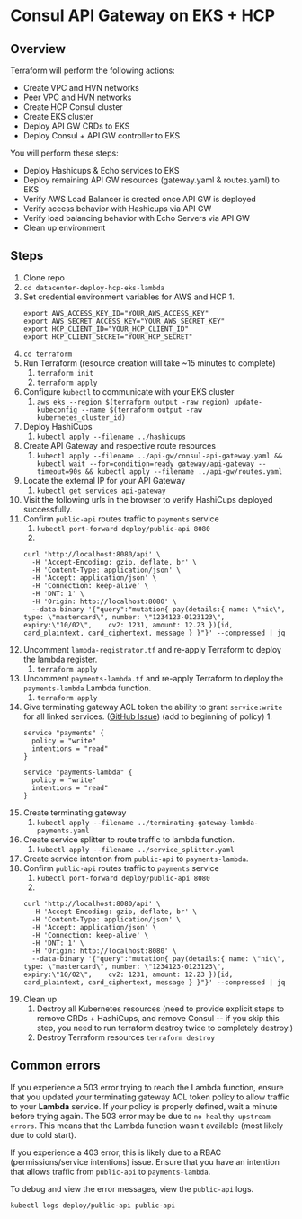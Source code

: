 # Consul API Gateway on EKS + HCP

## Overview

Terraform will perform the following actions:
- Create VPC and HVN networks
- Peer VPC and HVN networks
- Create HCP Consul cluster
- Create EKS cluster
- Deploy API GW CRDs to EKS
- Deploy Consul + API GW controller to EKS

You will perform these steps:
- Deploy Hashicups & Echo services to EKS
- Deploy remaining API GW resources (gateway.yaml & routes.yaml) to EKS
- Verify AWS Load Balancer is created once API GW is deployed
- Verify access behavior with Hashicups via API GW
- Verify load balancing behavior with Echo Servers via API GW
- Clean up environment

## Steps

1. Clone repo
2. `cd datacenter-deploy-hcp-eks-lambda`
3. Set credential environment variables for AWS and HCP
    1. 
    ```shell
    export AWS_ACCESS_KEY_ID="YOUR_AWS_ACCESS_KEY"
    export AWS_SECRET_ACCESS_KEY="YOUR_AWS_SECRET_KEY"
    export HCP_CLIENT_ID="YOUR_HCP_CLIENT_ID"
    export HCP_CLIENT_SECRET="YOUR_HCP_SECRET"
    ```
4. `cd terraform`
5. Run Terraform (resource creation will take ~15 minutes to complete)
    1. `terraform init`
    2. `terraform apply`
6. Configure `kubectl` to communicate with your EKS cluster
    1. `aws eks --region $(terraform output -raw region) update-kubeconfig --name $(terraform output -raw kubernetes_cluster_id)` 
7. Deploy HashiCups
    1. `kubectl apply --filename ../hashicups`
8. Create API Gateway and respective route resources
    1. `kubectl apply --filename ../api-gw/consul-api-gateway.yaml && kubectl wait --for=condition=ready gateway/api-gateway --timeout=90s && kubectl apply --filename ../api-gw/routes.yaml` 
9. Locate the external IP for your API Gateway
    1. `kubectl get services api-gateway`
10.  Visit the following urls in the browser to verify HashiCups deployed successfully.
11. Confirm `public-api` routes traffic to `payments` service
    1. `kubectl port-forward deploy/public-api 8080`
    2. 
    ```shell
    curl 'http://localhost:8080/api' \
      -H 'Accept-Encoding: gzip, deflate, br' \
      -H 'Content-Type: application/json' \
      -H 'Accept: application/json' \
      -H 'Connection: keep-alive' \
      -H 'DNT: 1' \
      -H 'Origin: http://localhost:8080' \
      --data-binary '{"query":"mutation{ pay(details:{ name: \"nic\", type: \"mastercard\", number: \"1234123-0123123\", expiry:\"10/02\",    cv2: 1231, amount: 12.23 }){id, card_plaintext, card_ciphertext, message } }"}' --compressed | jq
      ```
12. Uncomment `lambda-registrator.tf` and re-apply Terraform to deploy the lambda register.
    1. `terraform apply`
13. Uncomment `payments-lambda.tf` and re-apply Terraform to deploy the `payments-lambda` Lambda function.
    1. `terraform apply`
14. Give terminating gateway ACL token the ability to grant `service:write` for all linked services. ([GitHub Issue](https://github.com/hashicorp/consul/issues/12116#issuecomment-1019463753)) (add to beginning of policy)
    1. 
    ```shell
    service "payments" {
      policy = "write"
      intentions = "read"
    }

    service "payments-lambda" {
      policy = "write"
      intentions = "read"
    }
    ```
15. Create terminating gateway
    1. `kubectl apply --filename ../terminating-gateway-lambda-payments.yaml` 
16. Create service splitter to route traffic to lambda function.
    1. `kubectl apply --filename ../service_splitter.yaml` 
17. Create service intention from `public-api` to `payments-lambda`.
18. Confirm `public-api` routes traffic to `payments` service
    1. `kubectl port-forward deploy/public-api 8080`
    2. 
    ```shell
    curl 'http://localhost:8080/api' \
      -H 'Accept-Encoding: gzip, deflate, br' \
      -H 'Content-Type: application/json' \
      -H 'Accept: application/json' \
      -H 'Connection: keep-alive' \
      -H 'DNT: 1' \
      -H 'Origin: http://localhost:8080' \
      --data-binary '{"query":"mutation{ pay(details:{ name: \"nic\", type: \"mastercard\", number: \"1234123-0123123\", expiry:\"10/02\",    cv2: 1231, amount: 12.23 }){id, card_plaintext, card_ciphertext, message } }"}' --compressed | jq
      ```
19. Clean up
    1. Destroy all Kubernetes resources (need to provide explicit steps to remove CRDs + HashiCups, and remove Consul -- if you skip this step, you need to run terraform destroy twice to completely destroy.)
    2. Destroy Terraform resources
      `terraform destroy`

## Common errors

If you experience a 503 error trying to reach the Lambda function, ensure that you updated your terminating gateway ACL token policy to allow traffic to your **Lambda** service. If your policy is properly defined, wait a minute before trying again. The 503 error may be due to `no healthy upstream errors`. This means that the Lambda function wasn't available (most likely due to cold start).

If you experience a 403 error, this is likely due to a RBAC (permissions/service intentions) issue. Ensure that you have an intention that allows traffic from `public-api` to `payments-lambda`.

To debug and view the error messages, view the `public-api` logs.

```
kubectl logs deploy/public-api public-api
```

